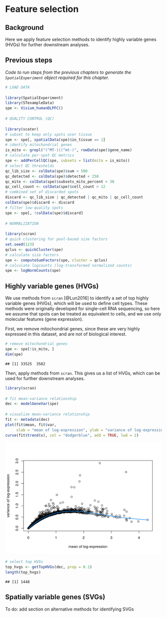 # Feature selection

## Background

Here we apply feature selection methods to identify highly variable genes (HVGs) for further downstream analyses.


## Previous steps

*Code to run steps from the previous chapters to generate the `SpatialExperiment` object required for this chapter.*


```r
# LOAD DATA

library(SpatialExperiment)
library(STexampleData)
spe <- Visium_humanDLPFC()

# QUALITY CONTROL (QC)

library(scater)
# subset to keep only spots over tissue
spe <- spe[, spatialData(spe)$in_tissue == 1]
# identify mitochondrial genes
is_mito <- grepl("(^MT-)|(^mt-)", rowData(spe)$gene_name)
# calculate per-spot QC metrics
spe <- addPerCellQC(spe, subsets = list(mito = is_mito))
# select QC thresholds
qc_lib_size <- colData(spe)$sum < 500
qc_detected <- colData(spe)$detected < 250
qc_mito <- colData(spe)$subsets_mito_percent > 30
qc_cell_count <- colData(spe)$cell_count > 12
# combined set of discarded spots
discard <- qc_lib_size | qc_detected | qc_mito | qc_cell_count
colData(spe)$discard <- discard
# filter low-quality spots
spe <- spe[, !colData(spe)$discard]

# NORMALIZATION

library(scran)
# quick clustering for pool-based size factors
set.seed(123)
qclus <- quickCluster(spe)
# calculate size factors
spe <- computeSumFactors(spe, cluster = qclus)
# calculate logcounts (log-transformed normalized counts)
spe <- logNormCounts(spe)
```


## Highly variable genes (HVGs)

We use methods from `scran` [@Lun2016] to identify a set of top highly variable genes (HVGs), which will be used to define cell types. These methods were originally developed for single-cell RNA sequencing, so here we assume that spots can be treated as equivalent to cells, and we use only molecular features (gene expression).

First, we remove mitochondrial genes, since these are very highly expressed in this dataset, and are not of biological interest.


```r
# remove mitochondrial genes
spe <- spe[!is_mito, ]
dim(spe)
```

```
## [1] 33525  3582
```


Then, apply methods from `scran`. This gives us a list of HVGs, which can be used for further downstream analyses.


```r
library(scran)

# fit mean-variance relationship
dec <- modelGeneVar(spe)

# visualize mean-variance relationship
fit <- metadata(dec)
plot(fit$mean, fit$var, 
     xlab = "mean of log-expression", ylab = "variance of log-expression")
curve(fit$trend(x), col = "dodgerblue", add = TRUE, lwd = 2)
```

<img src="feature_selection_files/figure-html/select_HVGs-1.png" width="672" />

```r
# select top HVGs
top_hvgs <- getTopHVGs(dec, prop = 0.1)
length(top_hvgs)
```

```
## [1] 1448
```


## Spatially variable genes (SVGs)

To do: add section on alternative methods for identifying SVGs

